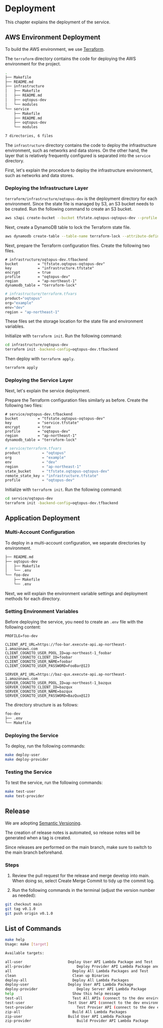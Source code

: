 # Deployment

This chapter explains the deployment of the service.

## AWS Environment Deployment

To build the AWS environment, we use [Terraform](https://www.terraform.io/).

The `terraform` directory contains the code for deploying the AWS environment for the project.

```bash
.
├── Makefile
├── README.md
├── infrastructure
│   ├── Makefile
│   ├── README.md
│   ├── oqtopus-dev
│   └── modules
└── service
    ├── Makefile
    ├── README.md
    ├── oqtopus-dev
    └── modules

7 directories, 6 files
```

The `infrastructure` directory contains the code to deploy the infrastructure environment, such as networks and data stores. On the other hand, the layer that is relatively frequently configured is separated into the `service` directory.

First, let's explain the procedure to deploy the infrastructure environment, such as networks and data stores.

### Deploying the Infrastructure Layer

`terraform/infrastructure/oqtopus-dev` is the deployment directory for each environment. Since the state file is managed by S3, an S3 bucket needs to be created. Run the following command to create an S3 bucket.

```bash
aws s3api create-bucket --bucket tfstate.oqtopus-oqtopus-dev --profile oqtopus-dev --region ap-northeast-1 --create-bucket-configuration LocationConstraint=ap-northeast-1
```

Next, create a DynamoDB table to lock the Terraform state file.

```bash
aws dynamodb create-table --table-name terraform-lock --attribute-definitions AttributeName=LockID,AttributeType=S --key-schema AttributeName=LockID,KeyType=HASH --billing-mode PAY_PER_REQUEST --profile oqtopus-dev --region ap-northeast-1
```

Next, prepare the Terraform configuration files. Create the following two files.

```hcl:infrastructure/oqtopus-dev/oqtopus-dev.tfbackend
# infrastructure/oqtopus-dev.tfbackend
bucket         = "tfstate.oqtopus-oqtopus-dev"
key            = "infrastructure.tfstate"
encrypt        = true
profile        = "oqtopus-dev"
region         = "ap-northeast-1"
dynamodb_table = "terraform-lock"
```

```hcl:infrastructure/oqtopus-dev/terraform.tfvars
# infrastructure/terraform.tfvars
product="oqtopus"
org="example"
env="dev"
region = "ap-northeast-1"
```

These files set the storage location for the state file and environment variables.

Initialize with `terraform init`. Run the following command:

```bash
cd infrastructure/oqtopus-dev
terraform init -backend-config=oqtopus-dev.tfbackend
```

Then deploy with `terraform apply`.

```bash
terraform apply
```

### Deploying the Service Layer

Next, let's explain the service deployment.

Prepare the Terraform configuration files similarly as before. Create the following two files:

```hcl:service/oqtopus-dev/oqtopus-dev.tfbackend
# service/oqtopus-dev.tfbackend
bucket         = "tfstate.oqtopus-oqtopus-dev"
key            = "service.tfstate"
encrypt        = true
profile        = "oqtopus-dev"
region         = "ap-northeast-1"
dynamodb_table = "terraform-lock"
```

```hcl:service/oqtopus-dev/terraform.tfvars
# service/terraform.tfvars
product          = "oqtopus"
org              = "example"
env              = "dev"
region           = "ap-northeast-1"
state_bucket     = "tfstate.oqtopus-oqtopus-dev"
remote_state_key = "infrastructure.tfstate"
profile          = "oqtopus-dev"
```

Initialize with `terraform init`. Run the following command:

```bash
cd service/oqtopus-dev
terraform init -backend-config=oqtopus-dev.tfbackend
```

## Application Deployment

### Multi-Account Configuration

To deploy in a multi-account configuration, we separate directories by environment.

```bash
├── README.md
├── oqtopus-dev
│   ├── Makefile
│   └── .env
└── foo-dev
    ├── Makefile
    └── .env
```

Next, we will explain the environment variable settings and deployment methods for each directory.

### Setting Environment Variables

Before deploying the service, you need to create an `.env` file with the following content:

```.env
PROFILE=foo-dev

CLIENT_API_URL=https://foo-bar.execute-api.ap-northeast-1.amazonaws.com
CLIENT_COGNITO_USER_POOL_ID=ap-northeast-1_foobar
CLIENT_COGNITO_CLIENT_ID=foobar
CLIENT_COGNITO_USER_NAME=foobar
CLIENT_COGNITO_USER_PASSWORD=FooBar@123

SERVER_API_URL=https://baz-qux.execute-api.ap-northeast-1.amazonaws.com
SERVER_COGNITO_USER_POOL_ID=ap-northeast-1_bazqux
SERVER_COGNITO_CLIENT_ID=bazqux
SERVER_COGNITO_USER_NAME=bazqux
SERVER_COGNITO_USER_PASSWORD=BazQux@123
```

The directory structure is as follows:

```bash
foo-dev
├── .env
└── Makefile
```

### Deploying the Service

To deploy, run the following commands:

```bash
make deploy-user
make deploy-provider
```

### Testing the Service

To test the service, run the following commands:

```bash
make test-user
make test-provider
```

## Release

We are adopting [Semantic Versioning](https://semver.org/).

The creation of release notes is automated, so release notes will be generated when a tag is created.

Since releases are performed on the main branch, make sure to switch to the main branch beforehand.

### Steps

1. Review the pull request for the release and merge develop into main. When doing so, select Create Merge Commit to tidy up the commit log.

2. Run the following commands in the terminal (adjust the version number as needed):

```bash
git checkout main
git tag v0.1.0
git push origin v0.1.0
```

## List of Commands

```bash
make help
Usage: make [target]

Available targets:

all-user                     Deploy User API Lambda Package and Test
all-provider                     Deploy Provider API Lambda Package and Test
all                            Deploy All Lambda Packages and Test
clean                          Clean up Binaries
deploy-all                     Deploy All Lambda Packages
deploy-user                  Deploy User API Lambda Package
deploy-provider                  Deploy Server API Lambda Package
help                           Show this help message
test-all                       Test All APIs (connect to the dev environment)
test-user                    Test User API (connect to the dev environment)
test-provider                    Test Provier API (connect to the dev environment)
zip-all                        Build All Lambda Packages
zip-user                     Build User API Lambda Package
zip-provider                     Build Provider API Lambda Package
```
